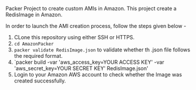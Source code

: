 Packer Project to create custom AMIs in Amazon.
This project create a RedisImage in Amazon.

In order to launch the AMI creation process, follow the steps given below - 

1. CLone this repository using either SSH or HTTPS.
2. `cd AmazonPacker`
3. `packer validate RedisImage.json` to validate whether th .json file follows the required format.
4. `packer build -var 'aws_access_key=YOUR ACCESS KEY' -var 'aws_secret_key=YOUR SECRET KEY' RedisImage.json' 
5. Login to your Amazon AWS account to check whether the Image was created successfully.
